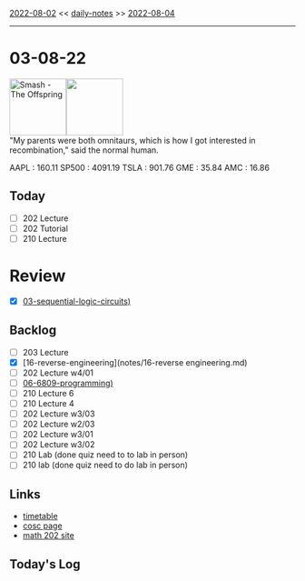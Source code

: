 [2022-08-02](daily_notes/2022-08-02) << [daily-notes](notes/daily-notes.md) >> [2022-08-04](daily_notes/2022-08-04)

---
# 03-08-22
<a href='spotify:album:4jHuw0FsxTYTS3TFOmnYyD'><img src='https://i.scdn.co/image/968c40e430be1f86071823e0b242cd29f603aecd' alt='Smash - The Offspring' height=100></a><img src='https://imgs.xkcd.com/comics/omnitaur.png' height=100>
<br>"My parents were both omnitaurs, which is how I got interested in recombination," said the normal human.

AAPL : 160.11 
SP500 : 4091.19 
TSLA : 901.76
GME : 35.84
AMC : 16.86

## Today

- [ ] 202 Lecture
- [ ] 202 Tutorial
- [ ] 210 Lecture

# Review
- [x] [03-sequential-logic-circuits)](notes/03-sequential-logic-circuits.md)

## Backlog
- [ ] 203 Lecture
- [x] [16-reverse-engineering](notes/16-reverse engineering.md)
- [ ] 202 Lecture w4/01
- [ ] [06-6809-programming)](notes/06-6809-programming.md)
- [ ] 210 Lecture 6
- [ ] 210 Lecture 4
- [ ] 202 Lecture w3/03
- [ ] 202 Lecture w2/03
- [ ] 202 Lecture w3/01
- [ ] 202 Lecture w3/02
- [ ] 210 Lab (done quiz need to to lab in person)
- [ ] 210 lab (done quiz need to do lab in person)

## Links
- [timetable](https://i.imgur.com/9ghbvAG.png)
- [cosc page](https://cosc203.cspages.otago.ac.nz)
- [math 202 site](https://www.maths.otago.ac.nz/?resOLAF)

## Today's Log